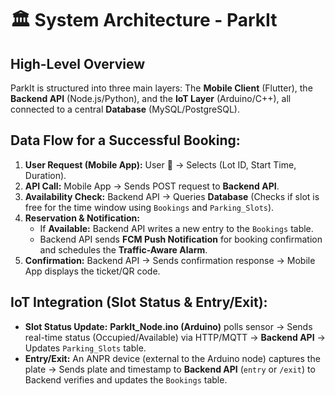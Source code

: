 # 🏛️ System Architecture - ParkIt
## High-Level Overview
ParkIt is structured into three main layers: The **Mobile Client** (Flutter), the **Backend API** (Node.js/Python), and the **IoT Layer** (Arduino/C++), all connected to a central **Database** (MySQL/PostgreSQL).

## Data Flow for a Successful Booking:
1.  **User Request (Mobile App):** User 📱 $\to$ Selects (Lot ID, Start Time, Duration).
2.  **API Call:** Mobile App $\to$ Sends POST request to **Backend API**.
3.  **Availability Check:** Backend API $\to$ Queries **Database** (Checks if slot is free for the time window using `Bookings` and `Parking_Slots`).
4.  **Reservation & Notification:**
    * If **Available:** Backend API writes a new entry to the `Bookings` table.
    * Backend API sends **FCM Push Notification** for booking confirmation and schedules the **Traffic-Aware Alarm**.
5.  **Confirmation:** Backend API $\to$ Sends confirmation response $\to$ Mobile App displays the ticket/QR code.

## IoT Integration (Slot Status & Entry/Exit):
* **Slot Status Update:** **ParkIt\_Node.ino (Arduino)** polls sensor $\to$ Sends real-time status (Occupied/Available) via HTTP/MQTT $\to$ **Backend API** $\to$ Updates `Parking_Slots` table.
* **Entry/Exit:** An ANPR device (external to the Arduino node) captures the plate $\to$ Sends plate and timestamp to **Backend API** (`entry` or `/exit`) to Backend verifies and updates the `Bookings` table.
